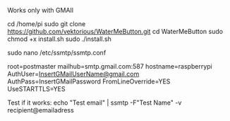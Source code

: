 Works only with GMAIl

cd /home/pi
sudo git clone https://github.com/vektorious/WaterMeButton.git
cd WaterMeButton
sudo chmod +x install.sh
sudo ./install.sh

sudo nano /etc/ssmtp/ssmtp.conf

root=postmaster
mailhub=smtp.gmail.com:587
hostname=raspberrypi
AuthUser=InsertGMailUserName@gmail.com
AuthPass=InsertGMailPassword
FromLineOverride=YES
UseSTARTTLS=YES

Test if it works:
echo "Test email" | ssmtp -F"Test Name" -v recipient@emailadress
